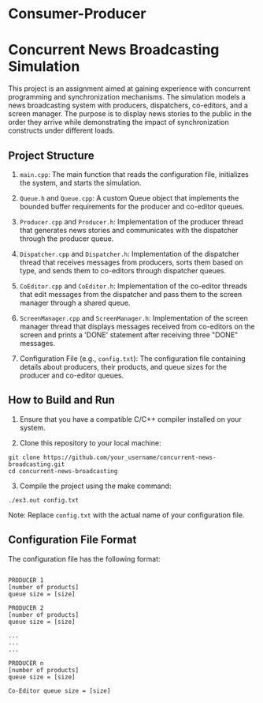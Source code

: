 # Consumer-Producer

# Concurrent News Broadcasting Simulation

This project is an assignment aimed at gaining experience with concurrent programming and synchronization mechanisms. The simulation models a news broadcasting system with producers, dispatchers, co-editors, and a screen manager. The purpose is to display news stories to the public in the order they arrive while demonstrating the impact of synchronization constructs under different loads.

## Project Structure

1. `main.cpp`: The main function that reads the configuration file, initializes the system, and starts the simulation.

2. `Queue.h` and `Queue.cpp`: A custom Queue object that implements the bounded buffer requirements for the producer and co-editor queues.

3. `Producer.cpp` and `Producer.h`: Implementation of the producer thread that generates news stories and communicates with the dispatcher through the producer queue.

4. `Dispatcher.cpp` and `Dispatcher.h`: Implementation of the dispatcher thread that receives messages from producers, sorts them based on type, and sends them to co-editors through dispatcher queues.

5. `CoEditor.cpp` and `CoEditor.h`: Implementation of the co-editor threads that edit messages from the dispatcher and pass them to the screen manager through a shared queue.

6. `ScreenManager.cpp` and `ScreenManager.h`: Implementation of the screen manager thread that displays messages received from co-editors on the screen and prints a 'DONE' statement after receiving three "DONE" messages.

7. Configuration File (e.g., `config.txt`): The configuration file containing details about producers, their products, and queue sizes for the producer and co-editor queues.

## How to Build and Run

1. Ensure that you have a compatible C/C++ compiler installed on your system.

2. Clone this repository to your local machine:

`git clone https://github.com/your_username/concurrent-news-broadcasting.git`  
`cd concurrent-news-broadcasting`


3. Compile the project using the make command:

`./ex3.out config.txt`


Note: Replace `config.txt` with the actual name of your configuration file.

## Configuration File Format

The configuration file has the following format:

```

PRODUCER 1
[number of products]
queue size = [size]

PRODUCER 2
[number of products]
queue size = [size]

...
...
...

PRODUCER n
[number of products]
queue size = [size]

Co-Editor queue size = [size]
```
